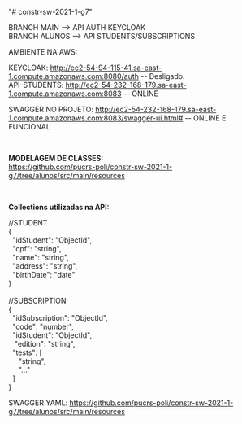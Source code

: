 "# constr-sw-2021-1-g7" 

BRANCH MAIN --> API AUTH KEYCLOAK <br/>
BRANCH ALUNOS --> API STUDENTS/SUBSCRIPTIONS <br/>

AMBIENTE NA AWS: <br/>

KEYCLOAK: http://ec2-54-94-115-41.sa-east-1.compute.amazonaws.com:8080/auth  -- Desligado. <br/>
API-STUDENTS: http://ec2-54-232-168-179.sa-east-1.compute.amazonaws.com:8083  -- ONLINE  <br/> 

SWAGGER NO PROJETO: http://ec2-54-232-168-179.sa-east-1.compute.amazonaws.com:8083/swagger-ui.html# -- ONLINE E FUNCIONAL<br/> 

<br/>

<b>MODELAGEM DE CLASSES:</b><br/>
https://github.com/pucrs-poli/constr-sw-2021-1-g7/tree/alunos/src/main/resources

<br/>

<b>Collections utilizadas na API:</b>

//STUDENT<br/>
{ <br/>
  &nbsp;&nbsp;"idStudent": "ObjectId", <br/>
  &nbsp;&nbsp;"cpf": "string", <br/>
  &nbsp;&nbsp;"name": "string", <br/>
  &nbsp;&nbsp;"address": "string", <br/>
  &nbsp;&nbsp;"birthDate": "date" <br/>
} <br/>
<br/>
//SUBSCRIPTION <br/>
{ <br/>
    &nbsp;&nbsp;"idSubscription": "ObjectId", <br/>
    &nbsp;&nbsp;"code": "number", <br/>
    &nbsp;&nbsp;"idStudent": "ObjectId", <br/>
    &nbsp;&nbsp; "edition": "string", <br/>
    &nbsp;&nbsp;"tests": [ <br/>
    &nbsp;&nbsp;&nbsp;&nbsp;  "string", <br/>
    &nbsp;&nbsp;&nbsp;&nbsp;  "..." <br/>
    &nbsp;&nbsp;] <br/>
} <br/>

SWAGGER YAML: https://github.com/pucrs-poli/constr-sw-2021-1-g7/tree/alunos/src/main/resources <br/>

